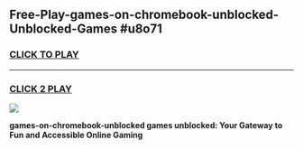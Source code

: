 
## Free-Play-games-on-chromebook-unblocked-Unblocked-Games #u8o71
<h3>
<a href="https://news.freeplayer.one?title=games-on-chromebook-unblocked&ref=8M">CLICK TO PLAY</a></h3>
<hr>

<h3>
<a href="https://news.freeplayer.one?title=games-on-chromebook-unblocked&ref=8M">CLICK 2 PLAY</a>
  
</h3>

<a href="https://news.freeplayer.one?title=games-on-chromebook-unblocked&ref=8M"><img src="https://clearcache.store/games.png"></a>


**games-on-chromebook-unblocked games unblocked: Your Gateway to Fun and Accessible Online Gaming**
